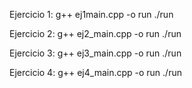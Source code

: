Ejercicio 1:
g++ ej1main.cpp -o run
./run

Ejercicio 2:
g++ ej2_main.cpp -o run
./run 

Ejercicio 3:
g++ ej3_main.cpp -o run
./run

Ejercicio 4:
g++ ej4_main.cpp -o run
./run
